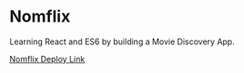 # Nomflix
Learning React and ES6 by building a Movie Discovery App.

[Nomflix Deploy Link](https://milban.github.io/nomflix/#/)
